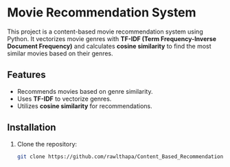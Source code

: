 # Movie Recommendation System

This project is a content-based movie recommendation system using Python. It vectorizes movie genres with **TF-IDF (Term Frequency-Inverse Document Frequency)** and calculates **cosine similarity** to find the most similar movies based on their genres.

## Features
- Recommends movies based on genre similarity.
- Uses **TF-IDF** to vectorize genres.
- Utilizes **cosine similarity** for recommendations.

## Installation
1. Clone the repository:
   ```bash
   git clone https://github.com/rawlthapa/Content_Based_Recommendation.git
